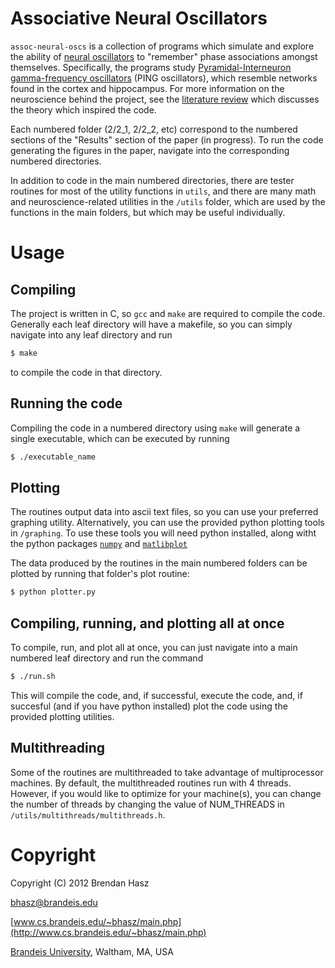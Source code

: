 # Associative Neural Oscillators
`assoc-neural-oscs` is a collection of programs which simulate and explore the ability of [neural oscillators](http://en.wikipedia.org/wiki/Neural_oscillation) to "remember" phase associations amongst themselves.  Specifically, the programs study [Pyramidal-Interneuron gamma-frequency oscillators](http://www.ncbi.nlm.nih.gov/pubmed/15802007) (PING oscillators), which resemble networks found in the cortex and hippocampus.  For more information on the neuroscience behind the project, see the [literature review](http://www.cs.brandeis.edu/~bhasz/files/HaszMiller2012_Associative_Neural_Oscillators_Review.pdf) which discusses the theory which inspired the code.

Each numbered folder (2/2_1, 2/2_2, etc) correspond to the numbered sections of the "Results" section of the paper (in progress).  To run the code generating the figures in the paper, navigate into the corresponding numbered directories.

In addition to code in the main numbered directories, there are tester routines for most of the utility functions in `utils`, and there are many math and neuroscience-related utilities in the `/utils` folder, which are used by the functions in the main folders, but which may be useful individually.


# Usage
## Compiling
The project is written in C, so `gcc` and `make` are required to compile the code.  Generally each leaf directory will have a makefile, so you can simply navigate into any leaf directory and run

```bash
$ make
```

to compile the code in that directory.

## Running the code
Compiling the code in a numbered directory using `make` will generate a single executable, which can be executed by running

```bash
$ ./executable_name
```

## Plotting
The routines output data into ascii text files, so you can use your preferred graphing utility.  Alternatively, you can use the provided python plotting tools in `/graphing`.  To use these tools you will need python installed, along witht the python packages [`numpy`](http://www.numpy.org/) and [`matlibplot`](http://matplotlib.org/)

The data produced by the routines in the main numbered folders can be plotted by running that folder's plot routine:

```bash
$ python plotter.py
```

## Compiling, running, and plotting all at once
To compile, run, and plot all at once, you can just navigate into a main numbered leaf directory and run the command

```bash
$ ./run.sh
```

This will compile the code, and, if successful, execute the code, and, if succesful (and if you have python installed) plot the code using the provided plotting utilities.


## Multithreading
Some of the routines are multithreaded to take advantage of multiprocessor machines.  By default, the multithreaded routines run with 4 threads.  However, if you would like to optimize for your machine(s), you can change the number of threads by changing the value of NUM_THREADS in `/utils/multithreads/multithreads.h`.


# Copyright
Copyright (C) 2012 Brendan Hasz

[bhasz@brandeis.edu](mailto:bhasz@brandeis.edu)

[www.cs.brandeis.edu/~bhasz/main.php](http://www.cs.brandeis.edu/~bhasz/main.php)

[Brandeis University](http://www.brandeis.edu/), Waltham, MA, USA

